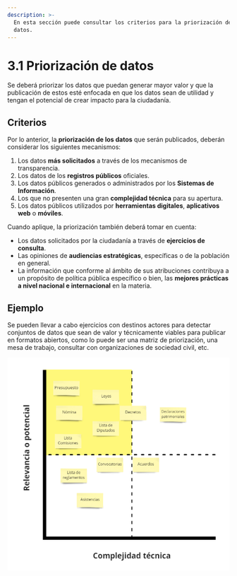 ```yaml
---
description: >-
  En esta sección puede consultar los criterios para la priorización de los
  datos.
---
```


# 3.1 Priorización de datos

Se deberá priorizar los datos que puedan generar mayor valor y que la publicación de estos esté enfocada en que los datos sean de utilidad y tengan el potencial de crear impacto para la ciudadanía.

## Criterios

Por lo anterior, la **priorización de los datos** que serán publicados, deberán considerar  los siguientes mecanismos:

1. Los datos **más solicitados** a través de los mecanismos de transparencia.
2. Los datos de los **registros públicos** oficiales.
3. Los datos públicos generados o administrados por los **Sistemas de Información**.
4. Los que no presenten una gran **complejidad técnica** para su apertura.
5. Los datos públicos utilizados por **herramientas digitales**, **aplicativos web** o **móviles**.

Cuando aplique, la priorización también deberá tomar en cuenta:

* Los datos solicitados por la ciudadanía a través de **ejercicios de consulta**.
* Las opiniones de **audiencias estratégicas**, específicas o de la población en general.
* La información que conforme al ámbito de sus atribuciones contribuya a un propósito de política pública específico o bien, las **mejores prácticas a nivel nacional e internacional** en la materia.

## Ejemplo

Se pueden llevar a cabo ejercicios con destinos actores para detectar conjuntos de datos que sean de valor y técnicamente viables para publicar en formatos abiertos, como lo puede ser una matriz de priorización, una mesa de trabajo, consultar con organizaciones de sociedad civil, etc.

![Matriz de Priorizaci&#xF3;n](../.gitbook/assets/image%20%288%29.png)

